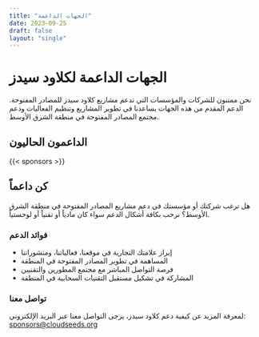 ```yaml
---
title: "الجهات الداعمة"
date: 2023-09-25
draft: false
layout: "single"
---
```


# الجهات الداعمة لكلاود سيدز

نحن ممتنون للشركات والمؤسسات التي تدعم مشاريع كلاود سيدز للمصادر المفتوحة. الدعم المقدم من هذه الجهات يساعدنا في تطوير المشاريع وتنظيم الفعاليات ودعم مجتمع المصادر المفتوحة في منطقة الشرق الأوسط.

## الداعمون الحاليون

{{< sponsors >}}

## كن داعماً

هل ترغب شركتك أو مؤسستك في دعم مشاريع المصادر المفتوحة في منطقة الشرق الأوسط؟ نرحب بكافة أشكال الدعم سواء كان مادياً أو تقنياً أو لوجستياً.

### فوائد الدعم

- إبراز علامتك التجارية في موقعنا، فعالياتنا، ومنشوراتنا
- المساهمة في تطوير المصادر المفتوحة في المنطقة
- فرصة التواصل المباشر مع مجتمع المطورين والتقنيين
- المشاركة في تشكيل مستقبل التقنيات السحابية في المنطقة

### تواصل معنا

لمعرفة المزيد عن كيفية دعم كلاود سيدز، يرجى التواصل معنا عبر البريد الإلكتروني: [sponsors@cloudseeds.org](mailto:sponsors@cloudseeds.org)